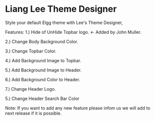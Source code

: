 Liang Lee Theme Designer
========================

Style your default Elgg theme with Lee's Theme Designer,

Features:
1.) Hide of UnHide Topbar logo. <- Added by John Muller.

2.) Change Body Background Color.

3.) Change Topbar Color.

4.) Add Background Image to Topbar.

5.) Add Background Image to Header.

6.) Add Background Color to Header.

7.) Change Header Logo.

5.) Change Header Search Bar Color


Note: If you want to add any new feature please infom us we will add to next release if it is possible.